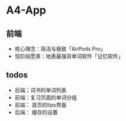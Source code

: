 # A4-App
## 前端
- 核心理念：简洁与极致「AirPods Pro」
- 现阶段愿景：地表最强背单词软件「记忆软件」


## todos
- 后端；词书的单词列表  
- 前端：复习页面的单词分组
- 前端： 首页的tips界面 
- 后端： 缓存的设置